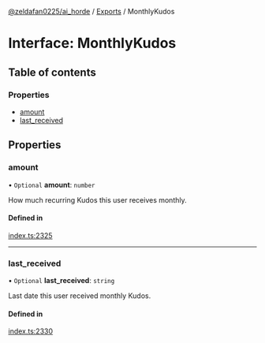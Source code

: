 [@zeldafan0225/ai_horde](../README.md) / [Exports](../modules.md) / MonthlyKudos

# Interface: MonthlyKudos

## Table of contents

### Properties

- [amount](MonthlyKudos.md#amount)
- [last\_received](MonthlyKudos.md#last_received)

## Properties

### amount

• `Optional` **amount**: `number`

How much recurring Kudos this user receives monthly.

#### Defined in

[index.ts:2325](https://github.com/ZeldaFan0225/ai_horde/blob/bd3c116/index.ts#L2325)

___

### last\_received

• `Optional` **last\_received**: `string`

Last date this user received monthly Kudos.

#### Defined in

[index.ts:2330](https://github.com/ZeldaFan0225/ai_horde/blob/bd3c116/index.ts#L2330)
